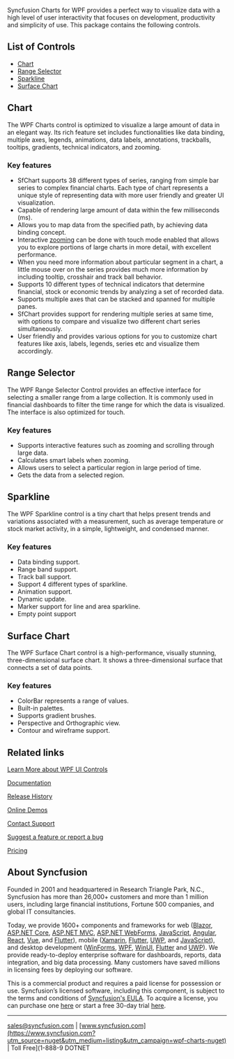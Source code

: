 Syncfusion Charts for WPF provides a perfect way to visualize data with a high level of user interactivity that focuses on development, productivity and simplicity of use. This package contains the following controls.

## List of Controls

* [Chart](https://www.syncfusion.com/wpf-controls/chart?utm_source=nuget&utm_medium=listing&utm_campaign=wpf-charts-nuget)
* [Range Selector](https://www.syncfusion.com/wpf-controls/range-selector?utm_source=nuget&utm_medium=listing&utm_campaign=wpf-charts-nuget)
* [Sparkline](https://www.syncfusion.com/wpf-controls/sparkline?utm_source=nuget&utm_medium=listing&utm_campaign=wpf-charts-nuget)
* [Surface Chart](https://www.syncfusion.com/wpf-controls/surface-chart?utm_source=nuget&utm_medium=listing&utm_campaign=wpf-charts-nuget)

## Chart

The WPF Charts control is optimized to visualize a large amount of data in an elegant way. Its rich feature set includes functionalities like data binding, multiple axes, legends, animations, data labels, annotations, trackballs, tooltips, gradients, technical indicators, and zooming.

### Key features

* SfChart supports 38 different types of series, ranging from simple bar series to complex financial charts. Each type of chart represents a unique style of representing data with more user friendly and greater UI visualization.
* Capable of rendering large amount of data within the few milliseconds (ms).
* Allows you to map data from the specified path, by achieving data binding concept.
* Interactive [zooming](https://help.syncfusion.com/wpf/sfchart/interactive-features?utm_source=nuget&utm_medium=listing&utm_campaign=wpf-charts-nuget#zooming-and-panning) can be done with touch mode enabled that allows you to explore portions of large charts in more detail, with excellent performance.
* When you need more information about particular segment in a chart, a little mouse over on the series provides much more information by including tooltip, crosshair and track ball behavior.
* Supports 10 different types of technical indicators that determine financial, stock or economic trends by analyzing a set of recorded data.
* Supports multiple axes that can be stacked and spanned for multiple panes.
* SfChart provides support for rendering multiple series at same time, with options to compare and visualize two different chart series simultaneously.
* User friendly and provides various options for you to customize chart features like axis, labels, legends, series etc and visualize them accordingly.

## Range Selector

The WPF Range Selector Control provides an effective interface for selecting a smaller range from a large collection. It is commonly used in financial dashboards to filter the time range for which the data is visualized. The interface is also optimized for touch.

### Key features

* Supports interactive features such as zooming and scrolling through large data.
* Calculates smart labels when zooming.
* Allows users to select a particular region in large period of time.
* Gets the data from a selected region.

## Sparkline

The WPF Sparkline control is a tiny chart that helps present trends and variations associated with a measurement, such as average temperature or stock market activity, in a simple, lightweight, and condensed manner.

### Key features

* Data binding support.
* Range band support.
* Track ball support.
* Support 4 different types of sparkline.
* Animation support.
* Dynamic update.
* Marker support for line and area sparkline.
* Empty point support

## Surface Chart

The WPF Surface Chart control is a high-performance, visually stunning, three-dimensional surface chart. It shows a three-dimensional surface that connects a set of data points.

### Key features

* ColorBar represents a range of values.
* Built-in palettes.
* Supports gradient brushes.
* Perspective and Orthographic view.
* Contour and wireframe support.

## Related links
[Learn More about WPF UI Controls](https://www.syncfusion.com/wpf-controls?utm_source=nuget&utm_medium=listing&utm_campaign=wpf-charts-nuget)

[Documentation](https://help.syncfusion.com/wpf/overview?utm_source=nuget&utm_medium=listing&utm_campaign=wpf-charts-nuget)

[Release History](https://help.syncfusion.com/wpf/release-notes/v19.4.0.52?utm_source=nuget&utm_medium=listing&utm_campaign=wpf-charts-nuget)

[Online Demos](https://github.com/syncfusion/wpf-demos?utm_source=nuget&utm_medium=listing&utm_campaign=wpf-charts-nuget)

[Contact Support](https://www.syncfusion.com/support/directtrac/incidents/newincident/?utm_source=nuget&utm_medium=listing&utm_campaign=wpf-charts-nuget)

[Suggest a feature or report a bug](https://www.syncfusion.com/feedback/wpf?utm_source=nuget&utm_medium=listing&utm_campaign=wpf-charts-nuget)

[Pricing](https://www.syncfusion.com/sales/products/wpf?utm_source=nuget&utm_medium=listing&utm_campaign=wpf-charts-nuget)

## About Syncfusion
Founded in 2001 and headquartered in Research Triangle Park, N.C., Syncfusion has more than 26,000+ customers and more than 1 million users, including large financial institutions, Fortune 500 companies, and global IT consultancies.

Today, we provide 1600+ components and frameworks for web ([Blazor](https://www.syncfusion.com/blazor-components?utm_source=nuget&utm_medium=listing&utm_campaign=wpf-charts-nuget), [ASP.NET Core](https://www.syncfusion.com/aspnet-core-ui-controls?utm_source=nuget&utm_medium=listing&utm_campaign=wpf-charts-nuget), [ASP.NET MVC](https://www.syncfusion.com/aspnet-mvc-ui-controls?utm_source=nuget&utm_medium=listing&utm_campaign=wpf-charts-nuget), [ASP.NET WebForms](https://www.syncfusion.com/jquery/aspnet-webforms-ui-controls?utm_source=nuget&utm_medium=listing&utm_campaign=wpf-charts-nuget), [JavaScript](https://www.syncfusion.com/javascript-ui-controls?utm_source=nuget&utm_medium=listing&utm_campaign=wpf-charts-nuget), [Angular](https://www.syncfusion.com/angular-ui-components?utm_source=nuget&utm_medium=listing&utm_campaign=wpf-charts-nuget), [React](https://www.syncfusion.com/react-ui-components?utm_source=nuget&utm_medium=listing&utm_campaign=wpf-charts-nuget), [Vue](https://www.syncfusion.com/vue-ui-components?utm_source=nuget&utm_medium=listing&utm_campaign=wpf-charts-nuget), and [Flutter](https://www.syncfusion.com/flutter-widgets?utm_source=nuget&utm_medium=listing&utm_campaign=wpf-charts-nuget)), mobile ([Xamarin](https://www.syncfusion.com/xamarin-ui-controls?utm_source=nuget&utm_medium=listing&utm_campaign=wpf-charts-nuget), [Flutter](https://www.syncfusion.com/flutter-widgets?utm_source=nuget&utm_medium=listing&utm_campaign=wpf-charts-nuget), [UWP](https://www.syncfusion.com/uwp-ui-controls?utm_source=nuget&utm_medium=listing&utm_campaign=wpf-charts-nuget), and [JavaScript](https://www.syncfusion.com/javascript-ui-controls?utm_source=nuget&utm_medium=listing&utm_campaign=wpf-charts-nuget)), and desktop development ([WinForms](https://www.syncfusion.com/winforms-ui-controls?utm_source=nuget&utm_medium=listing&utm_campaign=wpf-charts-nuget), [WPF](https://www.syncfusion.com/wpf-ui-controls?utm_source=nuget&utm_medium=listing&utm_campaign=wpf-charts-nuget), [WinUI](https://www.syncfusion.com/winui-controls?utm_source=nuget&utm_medium=listing&utm_campaign=wpf-charts-nuget), [Flutter](https://www.syncfusion.com/flutter-widgets?utm_source=nuget&utm_medium=listing&utm_campaign=wpf-charts-nuget) and [UWP](https://www.syncfusion.com/uwp-ui-controls?utm_source=nuget&utm_medium=listing&utm_campaign=wpf-charts-nuget)). We provide ready-to-deploy enterprise software for dashboards, reports, data integration, and big data processing. Many customers have saved millions in licensing fees by deploying our software.


This is a commercial product and requires a paid license for possession or use. Syncfusion’s licensed software, including this component, is subject to the terms and conditions of [Syncfusion's EULA](https://www.syncfusion.com/eula/es/?utm_source=nuget&utm_medium=listing&utm_campaign=wpf-charts-nuget). To acquire a license, you can purchase one [here]( https://www.syncfusion.com/sales/products?utm_source=nuget&utm_medium=listing&utm_campaign=wpf-charts-nuget) or start a free 30-day trial [here](https://www.syncfusion.com/account/manage-trials/start-trials?utm_source=nuget&utm_medium=listing&utm_campaign=wpf-charts-nuget).

___

[sales@syncfusion.com](mailto:sales@syncfusion.com?Subject=Syncfusion%20Charts%20WPF-%20NuGet) | [www.syncfusion.com](https://www.syncfusion.com?utm_source=nuget&utm_medium=listing&utm_campaign=wpf-charts-nuget) | Toll Free](1-888-9 DOTNET


